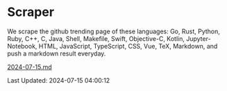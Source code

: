 # Scraper

We scrape the github trending page of these languages: Go, Rust, Python, Ruby, C++, C, Java, Shell, Makefile, Swift, Objective-C, Kotlin, Jupyter-Notebook, HTML, JavaScript, TypeScript, CSS, Vue, TeX, Markdown, and push a markdown result everyday.

[2024-07-15.md](https://github.com/yangwenmai/github-trending-backup/blob/master/2024-07-15.md)

Last Updated: 2024-07-15 04:00:12